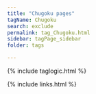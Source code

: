 ```yaml
---
title: "Chugoku pages"
tagName: Chugoku
search: exclude
permalink: tag_Chugoku.html
sidebar: tagPage_sidebar
folder: tags

---
```


{% include taglogic.html %}

{% include links.html %}

